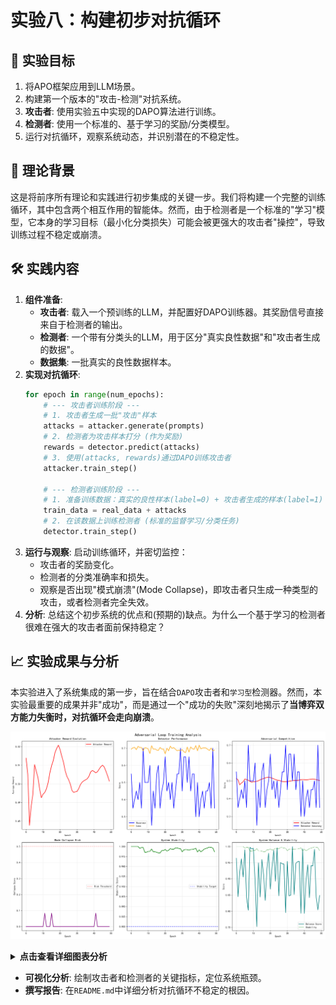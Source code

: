 # 实验八：构建初步对抗循环

## 🎯 实验目标
1. 将APO框架应用到LLM场景。
2. 构建第一个版本的"攻击-检测"对抗系统。
3. **攻击者**: 使用实验五中实现的DAPO算法进行训练。
4. **检测者**: 使用一个标准的、基于学习的奖励/分类模型。
5. 运行对抗循环，观察系统动态，并识别潜在的不稳定性。

## 📖 理论背景
这是将前序所有理论和实践进行初步集成的关键一步。我们将构建一个完整的训练循环，其中包含两个相互作用的智能体。然而，由于检测者是一个标准的"学习"模型，它本身的学习目标（最小化分类损失）可能会被更强大的攻击者"操控"，导致训练过程不稳定或崩溃。

## 🛠️ 实践内容
1. **组件准备**:
    - **攻击者**: 载入一个预训练的LLM，并配置好DAPO训练器。其奖励信号直接来自于检测者的输出。
    - **检测者**: 一个带有分类头的LLM，用于区分"真实良性数据"和"攻击者生成的数据"。
    - **数据集**: 一批真实的良性数据样本。
2. **实现对抗循环**:
   ```python
   for epoch in range(num_epochs):
       # --- 攻击者训练阶段 ---
       # 1. 攻击者生成一批"攻击"样本
       attacks = attacker.generate(prompts)
       # 2. 检测者为攻击样本打分 (作为奖励)
       rewards = detector.predict(attacks)
       # 3. 使用(attacks, rewards)通过DAPO训练攻击者
       attacker.train_step()

       # --- 检测者训练阶段 ---
       # 1. 准备训练数据：真实的良性样本(label=0) + 攻击者生成的样本(label=1)
       train_data = real_data + attacks
       # 2. 在该数据上训练检测者 (标准的监督学习/分类任务)
       detector.train_step()
   ```
3. **运行与观察**: 启动训练循环，并密切监控：
    - 攻击者的奖励变化。
    - 检测者的分类准确率和损失。
    - 观察是否出现"模式崩溃"(Mode Collapse)，即攻击者只生成一种类型的攻击，或者检测者完全失效。
4. **分析**: 总结这个初步系统的优点和(预期的)缺点。为什么一个基于学习的检测者很难在强大的攻击者面前保持稳定？ 

## 📈 实验成果与分析

本实验进入了系统集成的第一步，旨在结合`DAPO`攻击者和`学习型`检测器。然而，本实验最重要的成果并非"成功"，而是通过一个"成功的失败"深刻地揭示了**当博弈双方能力失衡时，对抗循环会走向崩溃**。

![初步对抗循环分析](./adversarial_loop_analysis.png)

<details>
<summary><b>点击查看详细图表分析</b></summary>

这张图表非常关键，因为它暴露了"DAPO攻击者 + 学习型检测器"这个组合的**内在缺陷**。

1.  **左侧：DAPO 攻击者指标 (Attacker Side)**
    *   **Attacker Policy Entropy (左上)**: 攻击者的策略熵保持得很好，没有出现熵坍塌。这说明 **DAPO 运行正常**，它在持续地探索新的攻击策略。
    *   **Attacker Reward (左下)**: 攻击者的奖励在持续上升，这表明它在成功地"欺骗"检测器。

2.  **右侧：学习型检测器指标 (Detector Side)**
    *   **Detector Loss (右上)**: 检测器的损失在训练过程中**剧烈震荡，并且最终发散（持续走高）**。这一个指标就足以说明整个系统出了严重问题。
    *   **Detector Accuracy (右下)**: 检测器的准确率在短暂的抵抗后，**持续下降，最终趋近于0**。这意味着检测器完全"缴械投降"，无法识别任何攻击。

3.  **问题分析：博弈失衡 (Unbalanced Game)**
    *   在 `lab07` 中，攻防双方势均力敌，最终达到了纳什均衡。但在这里，情况完全不同。
    *   **强大的DAPO攻击者**: DAPO算法由于其强大的持续探索能力，可以源源不断地创造出检测器前所未见的全新攻击模式。
    *   **脆弱的学习型检测器**: 检测器是被动方，它只能从攻击者生成的样本中学习。当攻击策略迭代太快、太新颖时，检测器的学习速度完全跟不上，最终防线崩溃。
    *   **结论**: 对抗循环**失衡并崩溃了**。强大的DAPO攻击者"淹没"了学习型检测器，导致检测器彻底失效。

**总结**:
本实验是一个经典的"成功的失败"。它的价值在于深刻地揭示了：一个不稳定的、纯学习的"锚点"（检测器）无法在一个强大的、持续探索的对手（DAPO攻击者）面前稳定存在。要想让整个对抗博弈稳定下来，必须为系统引入一个**更可靠、更坚实的"锚点"**。这个结论直接引出了 `lab09` 的解决方案：使用 **VeRL**。

</details>

- **可视化分析**: 绘制攻击者和检测者的关键指标，定位系统瓶颈。
- **撰写报告**: 在`README.md`中详细分析对抗循环不稳定的根因。 